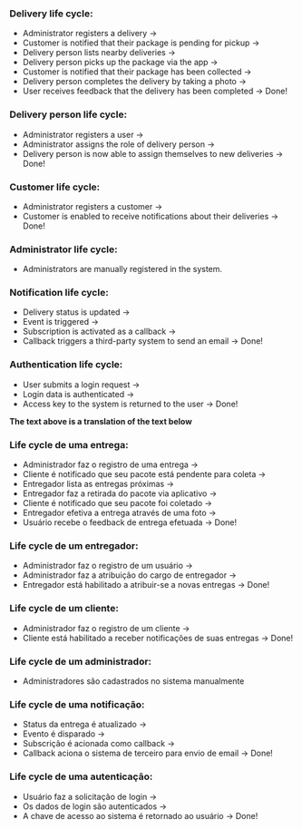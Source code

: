 ### Delivery life cycle:

- Administrator registers a delivery ->
- Customer is notified that their package is pending for pickup ->
- Delivery person lists nearby deliveries ->
- Delivery person picks up the package via the app ->
- Customer is notified that their package has been collected ->
- Delivery person completes the delivery by taking a photo ->
- User receives feedback that the delivery has been completed -> Done!

### Delivery person life cycle:

- Administrator registers a user ->
- Administrator assigns the role of delivery person ->
- Delivery person is now able to assign themselves to new deliveries -> Done!

### Customer life cycle:

- Administrator registers a customer ->
- Customer is enabled to receive notifications about their deliveries -> Done!

### Administrator life cycle:

- Administrators are manually registered in the system.

### Notification life cycle:

- Delivery status is updated ->
- Event is triggered ->
- Subscription is activated as a callback ->
- Callback triggers a third-party system to send an email -> Done!

### Authentication life cycle:

- User submits a login request ->
- Login data is authenticated ->
- Access key to the system is returned to the user -> Done!

**The text above is a translation of the text below**

### Life cycle de uma entrega: 

- Administrador faz o registro de uma entrega ->
- Cliente é notificado que seu pacote está pendente para coleta ->
- Entregador lista as entregas próximas ->
- Entregador faz a retirada do pacote via aplicativo ->
- Cliente é notificado que seu pacote foi coletado ->
- Entregador efetiva a entrega através de uma foto ->
- Usuário recebe o feedback de entrega efetuada -> Done!

### Life cycle de um entregador:

- Administrador faz o registro de um usuário ->
- Administrador faz a atribuição do cargo de entregador ->
- Entregador está habilitado a atribuir-se a novas entregas -> Done!

### Life cycle de um cliente:

- Administrador faz o registro de um cliente ->
- Cliente está habilitado a receber notificações de suas entregas -> Done!

### Life cycle de um administrador:

- Administradores são cadastrados no sistema manualmente

### Life cycle de uma notificação:

- Status da entrega é atualizado ->
- Evento é disparado -> 
- Subscrição é acionada como callback ->
- Callback aciona o sistema de terceiro para envio de email -> Done!

### Life cycle de uma autenticação:

- Usuário faz a solicitação de login ->
- Os dados de login são autenticados -> 
- A chave de acesso ao sistema é retornado ao usuário -> Done!